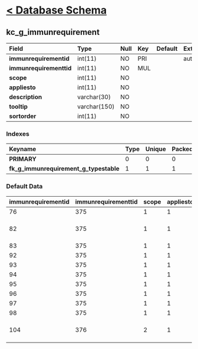# [< Database Schema](DatabaseSchema.md) #

## kc\_g\_immunrequirement ##
| **Field** | Type | Null | Key | Default | Extra | Comment |
|:----------|:-----|:-----|:----|:--------|:------|:--------|
| **immunrequirementid** | int(11) | NO   | PRI |         | auto\_increment |         |
| **immunrequirementtid** | int(11) | NO   | MUL |         |       |         |
| **scope** | int(11) | NO   |     |         |       |         |
| **appliesto** | int(11) | NO   |     |         |       |         |
| **description** | varchar(30) | NO   |     |         |       |         |
| **tooltip** | varchar(150) | NO   |     |         |       |         |
| **sortorder** | int(11) | NO   |     |         |       |         |


### Indexes ###
| **Keyname** | Type | Unique | Packed | Column | Seq | Cardinality | Collation | Null | Comment |
|:------------|:-----|:-------|:-------|:-------|:----|:------------|:----------|:-----|:--------|
| **PRIMARY** | 0    | 0      | 0      | immunrequirementid | 1   | 11          | A         | 0    | 0       |
| **fk\_g\_immunrequirement\_g\_typestable** | 1    | 1      | 1      | immunrequirementtid | 1   |             | A         | 1    | 1       |


### Default Data ###
| immunrequirementid | immunrequirementtid | scope | appliesto | description | tooltip | sortorder |
|:-------------------|:--------------------|:------|:----------|:------------|:--------|:----------|
| 76                 | 375                 | 1     | 1         | Varicella   |         | 8         |
| 82                 | 375                 | 1     | 1         | DTaP        | Diphtheria, Tetanus, Pertussis | 2         |
| 83                 | 375                 | 1     | 1         | Hepatitis B |         | 0         |
| 92                 | 375                 | 1     | 1         | Rotavirus   |         | 1         |
| 93                 | 375                 | 1     | 1         | Hib         |         | 3         |
| 94                 | 375                 | 1     | 1         | PCV         |         | 4         |
| 95                 | 375                 | 1     | 1         | IPV         |         | 5         |
| 96                 | 375                 | 1     | 1         | Influenza   |         | 6         |
| 97                 | 375                 | 1     | 1         | MMR         |         | 7         |
| 98                 | 375                 | 1     | 1         | HepA        |         | 9         |
| 104                | 376                 | 2     | 1         | Annual Physical | Yearly Physical Exam | 0         |